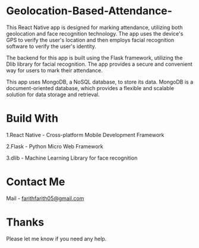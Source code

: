 # Geolocation-Based-Attendance-
This React Native app is designed for marking attendance, utilizing both geolocation and face recognition technology. The app uses the device's GPS to verify the user's location and then employs facial recognition software to verify the user's identity.

The backend for this app is built using the Flask framework, utilizing the Dlib library for facial recognition. The app provides a secure and convenient way for users to mark their attendance.

This app uses MongoDB, a NoSQL database, to store its data. MongoDB is a document-oriented database, which provides a flexible and scalable solution for data storage and retrieval.

# Build With
1.React Native - Cross-platform Mobile Development Framework

2.Flask - Python Micro Web Framework

3.dlib - Machine Learning Library for face recognition

# Contact Me
Mail - farithfarith05@gmail.com

# Thanks 
Please let me know if you need any help.
